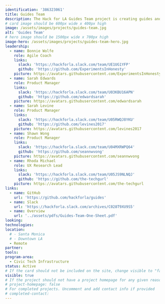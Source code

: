 ```yaml
---
identification: '386323061'
title: Guides Team
description: The Hack for LA Guides Team project is creating guides and templates from the effective practices that HfLA has developed and iterated from our projects. HfLA Guides aim to share replicable processes and practices from Engineering, UI/UX, Product Management, Data Science, Marketing Fundraising, DevOps, Admin, and Professional Development. The project seeks to further grow HfLA’s peer learning and iterative culture, and ultimately improve outcomes for the entire civic tech ecosystem.
# card image should be 600px wide x 400px high
image: /assets/images/projects/guides-team.jpg
alt: 'Guides Team'
# hero image should be 1500px wide x 700px high
image-hero: /assets/images/projects/guides-team-hero.jpg
leadership:
  - name: Bonnie Wolfe
    role: Agile Coach
    links:
      slack: 'https://hackforla.slack.com/team/UE1UG1YFP'
      github: 'https://github.com/ExperimentsInHonesty'
    picture: https://avatars.githubusercontent.com/ExperimentsInHonesty
  - name: Sarah Edwards
    role: Product Manager
    links:
      slack: 'https://hackforla.slack.com/team/U03KBU16APN'
      github: 'https://github.com/edwardsarah'
    picture: https://avatars.githubusercontent.com/edwardsarah
  - name: Sarah Levine
    role: Product Manager
    links:
      slack: 'https://hackforla.slack.com/team/U05RWQJ8YKU'
      github: 'https://github.com/levines2017'
    picture: https://avatars.githubusercontent.com/levines2017
  - name: Shawn Wong
    role: Product Manager
    links:
      slack: 'https://hackforla.slack.com/team/U04MXRWPQ64'
      github: 'https://github.com/seannwvong'
    picture: https://avatars.githubusercontent.com/seannwvong
  - name: Rhoda Michael
    role: UX Research Lead
    links:
      slack: 'https://hackforla.slack.com/team/U05JS9NLNQJ'
      github: 'https://github.com/the-techgurl'
    picture: https://avatars.githubusercontent.com/the-techgurl
links: 
  - name: GitHub
    url: 'https://github.com/hackforla/guides'
  - name: Slack
    url: 'https://hackforla.slack.com/archives/C028T9XU9S5'
  - name: Overview
    url: '../assets/pdfs/Guides-Team-One-Sheet.pdf'
looking:
technologies: 
location:
  # - Santa Monica
  # - Downtown LA
  - Remote
partner:
tools: 
program-area:
  - Civic Tech Infrastructure
status: Active
# If the card should not be included on the site, change visible to "false"
visible: true
# If the project should not have a project homepage for any given reason, add the following line (uncommented):
# project-homepage: false
# For completed projects. Uncomment and add contact info if provided
# completed-contact:
---
```

